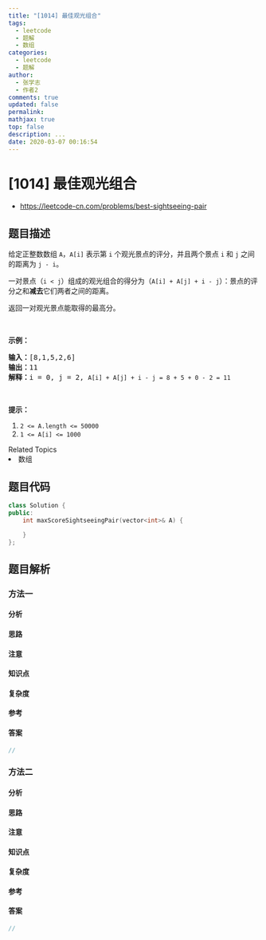 ```yaml
---
title: "[1014] 最佳观光组合"
tags:
  - leetcode
  - 题解
  - 数组
categories:
  - leetcode
  - 题解
author:
  - 张学志
  - 作者2
comments: true
updated: false
permalink:
mathjax: true
top: false
description: ...
date: 2020-03-07 00:16:54
---
```



# [1014] 最佳观光组合
* https://leetcode-cn.com/problems/best-sightseeing-pair


## 题目描述

<p>给定正整数数组&nbsp;<code>A</code>，<code>A[i]</code>&nbsp;表示第 <code>i</code> 个观光景点的评分，并且两个景点&nbsp;<code>i</code> 和&nbsp;<code>j</code>&nbsp;之间的距离为&nbsp;<code>j - i</code>。</p>

<p>一对景点（<code>i &lt; j</code>）组成的观光组合的得分为（<code>A[i] + A[j] + i&nbsp;- j</code>）：景点的评分之和<strong>减去</strong>它们两者之间的距离。</p>

<p>返回一对观光景点能取得的最高分。</p>

<p>&nbsp;</p>

<p><strong>示例：</strong></p>

<pre><strong>输入：</strong>[8,1,5,2,6]
<strong>输出：</strong>11
<strong>解释：</strong>i = 0, j = 2, <code>A[i] + A[j] + i - j = 8 + 5 + 0 - 2 = 11</code>
</pre>

<p>&nbsp;</p>

<p><strong>提示：</strong></p>

<ol>
	<li><code>2 &lt;= A.length &lt;= 50000</code></li>
	<li><code>1 &lt;= A[i] &lt;= 1000</code></li>
</ol>
<div><div>Related Topics</div><div><li>数组</li></div></div>


## 题目代码

```cpp
class Solution {
public:
    int maxScoreSightseeingPair(vector<int>& A) {

    }
};
```


## 题目解析


### 方法一

#### 分析

#### 思路

#### 注意

#### 知识点

#### 复杂度

#### 参考

#### 答案

```cpp
//
```


### 方法二

#### 分析

#### 思路

#### 注意

#### 知识点

#### 复杂度

#### 参考

#### 答案

```cpp
//
```


